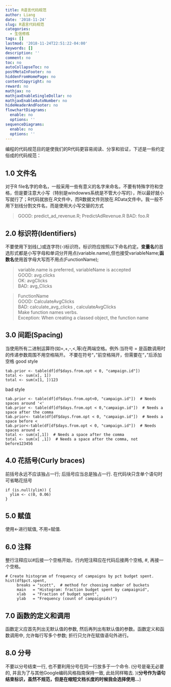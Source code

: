 ```yaml
---
title: R语言代码规范
author: Liang
date: '2018-11-24'
slug: R语言代码规范
categories:
  - 生信修炼
tags: []
lastmod: '2018-11-24T22:51:22-04:00'
keywords: []
description: ''
comment: no
toc: no
autoCollapseToc: no
postMetaInFooter: no
hiddenFromHomePage: no
contentCopyright: no
reward: no
mathjax: no
mathjaxEnableSingleDollar: no
mathjaxEnableAutoNumber: no
hideHeaderAndFooter: no
flowchartDiagrams:
  enable: no
  options: ''
sequenceDiagrams:
  enable: no
  options: ''
---
```

编程的代码规范目的是使我们的R代码更容易阅读、分享和验证，下述是一些约定俗成的代码规范：
## 1.0 文件名
对于R file名字的命名，一般采用一些有意义的名字来命名，不要有特殊字符和空格，但是要注意大小写（特别是windowws系统是不管大小写的），所以最好就小写就行了；R代码就放在.R文件中，而R数据文件则放在.RData文件中。我一般不用下划线分割文件名，而是使用大小写交替的方式

>GOOD: predict_ad_revenue.R; PredictAdRevenue.R 
BAD: foo.R

## 2.0 标识符(Identifiers)
不要使用下划线(_)或连字符(-)标识符。标识符应按照以下命名约定。**变量名**的首选形式都是小写字母和单词分开用点(variable.name),但也接受variableName;**函数名**使用首字母大写而不用点(FunctionName);

>variable.name is preferred, variableName is accepted  
GOOD: avg.clicks  
OK: avgClicks  
BAD: avg_Clicks 


>FunctionName  
GOOD: CalculateAvgClicks  
BAD: calculate_avg_clicks , calculateAvgClicks  
Make function names verbs.  
Exception: When creating a classed object, the function name

## 3.0 间距(Spacing)

当使用所有二进制运算符(如=,+,-,<,等)在两端空格。例外:当符号 = 是函数调用时的传递参数周围不用空格隔开。 
不要在符号“，”前空格隔开，但需要在“，”后添加空格 
good style
```
tab.prior <- table(df[df$days.from.opt < 0, "campaign.id"]) 
total <- sum(x[, 1]) 
total <- sum(x[1, ])123
```
bad style 
```
tab.prior <- table(df[df$days.from.opt<0, "campaign.id"])  # Needs spaces around '<' 
tab.prior <- table(df[df$days.from.opt < 0,"campaign.id"])  # Needs a space after the comma
tab.prior<- table(df[df$days.from.opt < 0, "campaign.id"])  # Needs a space before <
tab.prior<-table(df[df$days.from.opt < 0, "campaign.id"])  # Needs spaces around <
total <- sum(x[,1])  # Needs a space after the comma 
total <- sum(x[ ,1])  # Needs a space after the comma, not before123456
```

## 4.0 花括号(Curly braces)
前括号永远不应该独占一行; 后括号应当总是独占一行. 在代码块只含单个语句时可省略花括号
```
if (is.null(ylim)) {
  ylim <- c(0, 0.06)
}
```
## 5.0 赋值
使用<-进行赋值, 不用=赋值. 
## 6.0 注释
整行注释应以#后接一个空格开始，行内短注释应在代码后接两个空格, #, 再接一个空格。
```
# Create histogram of frequency of campaigns by pct budget spent.
hist(df$pct.spent,
     breaks = "scott",  # method for choosing number of buckets
     main   = "Histogram: fraction budget spent by campaignid",
     xlab   = "Fraction of budget spent",
     ylab   = "Frequency (count of campaignids)")
```
## 7.0 函数的定义和调用
函数定义应首先列出无默认值的参数, 然后再列出有默认值的参数。函数定义和函数调用中, 允许每行写多个参数; 折行只允许在赋值语句外进行。

## 8.0 分号
不要以分号结束一行, 也不要利用分号在同一行放多于一个命令. (分号是毫无必要的, 并且为了与其他Google编码风格指南保持一致, 此处同样略去. )(**分号作为语句结束标识，虽然不规范，但是在缩短文档长度的时候我会选择使用...**)






